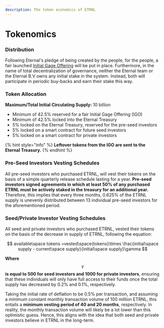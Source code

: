 ```yaml
---
description: The token economics of ETRNL
---
```


# Tokenomics

### Distribution

Following Eternal's pledge of being created by the people, for the people, a fair launched [Initial Gage Offering](../../products-services/gages/loyalty-gage/initial-gage-offering.md) will be put in place. Furthermore, in the name of total decentralization of governance, neither the Eternal team or the Eternal B.V owns any initial stake in the system. Instead, both will participate in periodic buy-backs and earn their stake this way.

### Token Allocation

**Maximum/Total Initial Circulating Supply:** 10 billion

* Minimum of 42.5% reserved for a fair Initial Gage Offering (IGO)
* Minimum of 42.5% locked into the Eternal Treasury
* 5% locked on the Eternal Treasury, reserved for the pre-seed investors
* 5% locked on a smart contract for future seed investors
* 5% locked on a smart contract for private investors

{% hint style="info" %}
**Leftover tokens from the IGO are sent to the Eternal Treasury.**
{% endhint %}

### Pre-Seed Investors Vesting Schedules

All pre-seed investors who purchased ETRNL, will vest their tokens on the basis of a simple quarterly release schedule lasting for a year.  **Pre-seed investors signed agreements in which at least 50% of any purchased ETRNL must be actively staked in the treasury for an additional year.** Therefore, this implies that every three months, 0.625% of the ETRNL supply is unevenly distributed between 13 individual pre-seed investors for the aforementioned period.

### Seed/Private Investor Vesting Schedules

All seed and private investors who purchased ETRNL, vested their tokens on the basis of the decrease in supply of ETRNL, following the equation:

$$
available\space tokens =vested\space{tokens}\times \frac{initial\space supply - current\space supply}{initial\space supply}\gamma
$$

**Where** $$\gamma$$ **is equal to 500 for seed investors and 1000 for private investors**, ensuring that these individuals will only have full access to their funds once the total supply has decreased by 0.2% and 0.1%, respectively.

Taking the initial rate of deflation to be 0.5% per transaction, and assuming a minimum constant monthly transaction volume of 100 million ETRNL, this entails a **minimum vesting period of 40 and 20 months**, respectively. In reality, the monthly transaction volume will likely be a lot lower than this optimistic guess. Hence, this aligns with the idea that both seed and private investors believe in ETRNL in the long-term.
